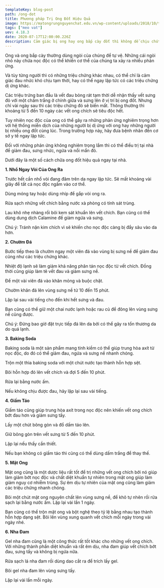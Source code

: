```yaml
---
templateKey: blog-post
path: /ong-dot
title: Phương pháp Trị Ong Đốt Hiệu Quả
image: https://matongrungnguyenchat.edu.vn/wp-content/uploads/2018/10/tac-dung-cua-mat-ong.jpg
tags: ["meo vat"]
uev: 4.18.3
date: 2020-07-17T12:00:00.226Z
description: Cảm giác bị ong hay ong bắp cày đốt thì không dễ chịu chút nào và thường là rất đau đớn. 
---
```


Ong và ong bắp cày thường dùng ngòi của chúng để tự vệ. Những cái ngòi nhỏ này chứa nọc độc có thể khiến cơ thể của chúng ta xảy ra nhiều phản ứng.

Và tùy từng người thì có những triệu chứng khác nhau, có thể chỉ là cảm giác đau nhức khó chịu tạm thời, hay có thể ngay lập tức có các triệu chứng dị ứng khác.

Các triệu trứng ban đầu là vết đau bỏng rát tạm thời dễ nhận thấy vết sưng đỏ với một chấm trắng ở chính giữa và sưng lên ở vị trí bị ong đốt. Nhưng chỉ vài ngày sau thì các triệu chứng đó sẽ biến mất. Thông thường thì khoảng từ 5 đến 10 ngày các vết ong chích sẽ tiêu độc hết.

Tuy nhiên nọc độc của ong có thể gây ra những phản ứng nghiêm trọng hơn với hệ thống miễn dịch của những người bị dị ứng với ong hay những người bị nhiều ong đốt cùng lúc. Trong trường hợp này, hãy đưa bệnh nhân đến cơ sở y tế ngay lập tức.

Đối với những phản ứng không nghiêm trọng lắm thì có thể điều trị tại nhà để giảm đau, sưng nhức, ngứa và nổi mẩn đỏ.

Dưới đây là một số cách chữa ong đốt hiệu quả ngay tại nhà.

**1. Nhổ Ngay Vòi Của Ong Ra**

Trước hết cần nhổ vòi đang đâm trên da ngay lập tức. Sẽ mất khoảng vài giây để tất cả nọc độc ngấm vào cơ thể.

Dùng móng tay hoặc dùng nhíp để gắp vòi ong ra.

Rửa sạch những vết chích bằng nước xà phòng có tính sát trùng.

Lau khô nhẹ nhàng rồi bôi kem sát khuẩn lên vết chích. Bạn cũng có thể dùng dung dịch Calamine để giảm ngứa và sưng.

Chú ý: Tránh nặn kim chích vì sẽ khiến cho nọc độc càng bị đẩy sâu vào da hơn.

**2. Chườm Đá**

Bước tiếp theo là chườm ngay một viên đá vào vùng bị sưng nề để giảm đau cũng như các triệu chứng khác.

Nhiệt độ lạnh sẽ làm giảm khả năng phân tán nọc độc từ vết chích. Đồng thời cũng giúp làm tê vết đau và giảm sưng nề.

Để một vài viên đá vào khăn mỏng và buộc chặt.

Chườm khăn đá lên vùng sưng nề từ 10 đến 15 phút.

Lặp lại sau vài tiếng cho đến khi hết sưng và đau.

Bạn cũng có thể giữ một chai nước lạnh hoặc rau củ để đông lên vùng sưng nề cũng được.

Chú ý: Đừng bao giờ đặt trực tiếp đá lên da bởi có thể gây ra tổn thương da do quá lạnh.

**3. Baking Soda**

Baking soda là một sản phẩm mang tính kiềm có thể giúp trung hòa axít từ nọc độc, do đó có thể giảm đau, ngứa và sưng nề nhanh chóng.

Trộn một thìa baking soda với một chút nước tạo thành hỗn hợp sệt.

Bôi hỗn hợp đó lên vết chích và đợi 5 đến 10 phút.

Rửa lại bằng nước ấm.

Nếu không chịu được đau, hãy lặp lại sau vài tiếng.

**4. Giấm Táo**

Giấm táo cũng giúp trung hòa axít trong nọc độc nên khiến vết ong chích bớt đau hơn và giảm sưng tấy.

Lấy một chút bông gòn và đổ dấm táo lên.

Giữ bông gòn trên vết sưng từ 5 đến 10 phút.

Lặp lại nếu thấy cần thiết.

Nếu bạn không có giấm táo thì cũng có thể dùng dấm trắng để thay thế.

**5. Mật Ong**

Mật ong cũng là một dược liệu rất tốt để trị những vết ong chích bởi nó giúp làm giảm bớt nọc độc và chất diệt khuẩn tự nhiên trong mật ong giúp làm giảm nguy cơ nhiễm trùng. Sự êm dịu tự nhiên của mật ong cũng làm giảm các triệu chứng nhanh chóng.

Bôi một chút mật ong nguyên chất lên vùng sưng nề, để khô tự nhên rồi rửa sạch lại bằng nước ấm. Lặp lại vài lần 1 ngày.

Bạn cũng có thể trộn mật ong và bột nghệ theo tỷ lệ bằng nhau tạo thành hỗn hợp dạng sệt. Bôi lên vùng xung quanh vết chích mỗi ngày trong vài ngày nhé.

**6. Nha Đam**

Gel nha đam cũng là một công thức rất tốt khác cho những vết ong chích. Với những thành phần diệt khuẩn và rất êm dịu, nha đam giúp vết chích bớt đau, sưng tấy và không bị ngứa nữa.

Rửa sạch lá nha đam rồi dùng dao cắt ra để trích lấy gel.

Bôi gel nha đam lên vùng sưng tấy.

Lặp lại vài lần mỗi ngày.
